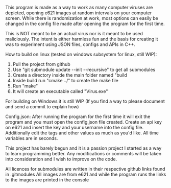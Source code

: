 This program is made as a way to work as many computer viruses are depicted, 
opening e621 images at random intervals on your computer screen. While there 
is randomization at work, most options can easily be changed in the config 
file made after opening the program for the first time. 

This is NOT meant to be 
an actual virus nor is it meant to be used maliciously. The intent is either 
harmless fun and the basis for creating it was to experiment using JSON files, configs
and APIs in C++.

How to build on linux (tested on windows subsystem for linux, still WIP):
1. Pull the project from github
2. Use "git submodule update --init --recursive" to get all submodules
3. Create a directory inside the main folder named "build
4. Inside build run "cmake ../" to create the make file
5. Run "make"
6. It will create an executable called "Virus.exe"

For building on Windows it is still WIP (If you find a way to please document and send a commit to explain how)

Config.json:
After running the program for the first time it will exit the program and you must open the config.json 
file created. Create an api key on e621 and insert the key and your username into the config file.
Additionally edit the tags and other values as much as you'd like. All time variables are in 
seconds.

This project has barely begun and it is a passion project I started as a way to learn programming
better. Any modifications or comments will be taken into consideration and I wish to improve on the code.

All licences for submodules are written in their respective github links found in .gitmodules
All images are from e621 and while the program runs the links to the images are printed in the console
